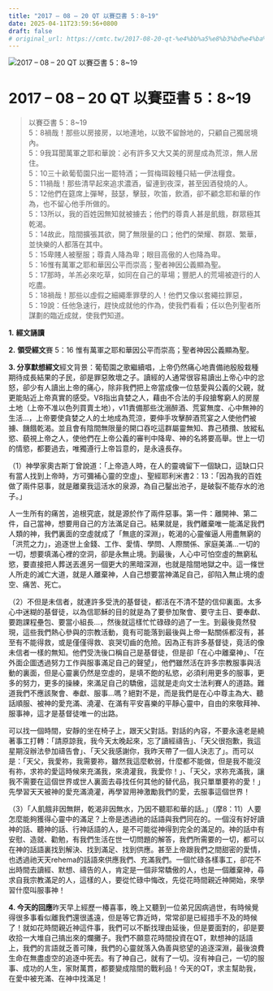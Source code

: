```yaml
---
title: "2017 – 08 – 20 QT 以賽亞書 5：8~19"
date: 2025-04-11T23:59:56+0800
draft: false
# original_url: https://cmtc.tw/2017-08-20-qt-%e4%bb%a5%e8%b3%bd%e4%ba%9e%e6%9b%b8-5%ef%bc%9a819
---
```


![2017 – 08 – 20 QT 以賽亞書 5：8~19](/images/qt.jpg   "2017 – 08 – 20 QT 以賽亞書 5：8~19")

# 2017 – 08 – 20 QT 以賽亞書 5：8~19

> 以賽亞書 5：8~19  
> 5：8禍哉！那些以房接房，以地連地，以致不留餘地的，只顧自己獨居境內。  
> 5：9我耳聞萬軍之耶和華說：必有許多又大又美的房屋成為荒涼，無人居住。  
> 5：10三十畝葡萄園只出一罷特酒；一賀梅珥穀種只結一伊法糧食。  
> 5：11禍哉！那些清早起來追求濃酒，留連到夜深，甚至因酒發燒的人。  
> 5：12他們在筵席上彈琴，鼓瑟，擊鼓，吹笛，飲酒，卻不顧念耶和華的作為，也不留心他手所做的。  
> 5：13所以，我的百姓因無知就被擄去；他們的尊貴人甚是飢餓，群眾極其乾渴。  
> 5：14故此，陰間擴張其欲，開了無限量的口；他們的榮耀、群眾、繁華，並快樂的人都落在其中。  
> 5：15卑賤人被壓服；尊貴人降為卑；眼目高傲的人也降為卑。  
> 5：16惟有萬軍之耶和華因公平而崇高；聖者神因公義顯為聖。  
> 5：17那時，羊羔必來吃草，如同在自己的草場；豐肥人的荒場被遊行的人吃盡。  
> 5：18禍哉！那些以虛假之細繩牽罪孽的人！他們又像以套繩拉罪惡，  
> 5：19說：任他急速行，趕快成就他的作為，使我們看看；任以色列聖者所謀劃的臨近成就，使我們知道。

**1.** **經文誦讀**

**2.** **領受經文**賽 5：16 惟有萬軍之耶和華因公平而崇高；聖者神因公義顯為聖。

**3. 分享默想經文**經文背景：葡萄園之歌繼續唱，上帝仍然痛心地責備祂殷殷栽種期待成長結果的子民，卻是罪惡敗壞之子。讀經的人通常很容易讀出上帝心中的忿怒，卻少有人讀出上帝的痛心，除非我們把上帝當成像一位慈愛與公義的父親，就更能貼近上帝真實的感受。V8指出貪婪之人，藉由不合法的手段搶奪窮人的房屋土地（上帝不准以色列買賣土地），v11責備那些沈溺醉酒、荒宴無度、心中無神的生活…，上帝要使貪婪之人的土地成為荒涼，要伸手攻擊醉酒荒宴之人使他們被擄、饑餓乾渴。並且會有陰間無限量的開口吞吃這群屬靈無知、靠己積攢、放縱私慾、藐視上帝之人，使他們在上帝公義的審判中降卑、神的名將要高舉。世上一切的情慾，都要過去，唯獨遵行上帝旨意的，是永遠長存。

（1）神學家奧古斯丁曾說道：「上帝造人時，在人的靈魂留下一個缺口，這缺口只有當人找到上帝時，方可彌補心靈的空虛」、聖經耶利米書2：13：「因為我的百姓做了兩件惡事，就是離棄我這活水的泉源，為自己鑿出池子，是破裂不能存水的池子。」

人一生所有的痛苦，追根究底，就是源於作了兩件惡事。第一件：離開神、第二件，自己當神，想要用自己的方法滿足自己。結果就是，我們離棄唯一能滿足我們人類的神，我們裏面的空虛就成了「無底的深淵」，乾渴的心靈催逼人用盡無窮的「洪荒之力」，追逐世上金錢、工作、愛情、學問、人際關係、家庭美滿…一切的一切，想要填滿心裡的空洞，卻是永無止境。到最後，人心中可怕空虛的無窮私慾，要直接把人葬送丟進另一個更大的黑暗深淵，也就是陰間地獄之中。這一條世人所走的滅亡大道，就是人離棄神，人自己想要當神滿足自己，卻陷入無止境的虛空、痛苦、死亡。

（2）不但是未信者，就連許多受洗的基督徒，都活在不清不楚的信仰裏面。太多心中迷糊的基督徒，以為信耶穌的目的就是為了要參加聚會、要守主日、要奉獻、要跑課程壘包、要當小組長…，然後就這樣忙忙碌碌的過了一生。到最後竟然發現，這些我們熱心參與的宗教活動，竟有可能落到最後與上帝一點關係都沒有，甚至有不能得救，或是僅僅得救、哀哭切齒的危險。因為正有許多基督徒，竟活的像未信者一樣的無知。他們受洗後口稱自己是基督徒，但是卻「在心中離棄神」、「在外面企圖透過努力工作與服事滿足自己的聲望」，他們雖然活在許多宗教服事與活動的裏面，但是心靈裏仍然是空虛的，是填不飽的私慾，必須利用更多的服事，更多的努力，更多的操練，來滿足自己的驕傲，這就是走向文士法利賽人的道路。難道我們不應該聚會、奉獻、服事…嗎？絕對不是，而是我們是在心中尊主為大、聽話順服、被神的愛充滿、澆灌、在滿有平安喜樂的平靜心靈中，自由的來敬拜神、服事神，這才是基督徒唯一的出路。

可以找一個時間，安靜的坐在椅子上，跟天父對話。對話的內容，不要永遠老是繞著事工打轉：「請原諒我，我今天太晚起來，忘了讀經禱告」、「天父很抱歉，我這星期沒辦法參加禱告會」、「天父我感謝你，我昨天帶了一個人決志了」。而可以是：「天父，我愛祢，我需要祢，雖然我這麼軟弱，什麼都不能做，但是我不能沒有祢，求祢的愛這時候來充滿我，來澆灌我，我愛你！」、「天父，求祢充滿我，讓我不需要在這個世界或世人裏面去尋找任何其他的替代品，我只單單要祢的愛！」先學習天天被神的愛充滿澆灌，再學習用神激勵我們的愛，去服事這個世界！

（3）「人飢餓非因無餅，乾渴非因無水，乃因不聽耶和華的話。」（摩8：11）人要怎麼能夠獲得心靈中的滿足？上帝是透過祂的話語與我們同在的。一個沒有好好讀神的話、聽神的話、行神話語的人，是不可能從神得到完全的滿足的。神的話中有安慰、造就、勸勉，有我們生活在世一切問題的解答，我們所需要的一切，都可以在神的話語裏找到解決、找到滿足、找到供應。甚至上帝跟我們之間甜密的愛情，也透過祂天天rehema的話語來供應我們、充滿我們。一個忙碌各樣事工，卻花不出時間去讀經、默想、禱告的人，肯定是一個非常驕傲的人，也是一個離棄神，尋求自我宗教滿足的人，這樣的人，要從忙碌中悔改，先從花時間親近神開始，來學習什麼叫服事神！

**4. 今天的回應**昨天早上經歷一椿喜事，晚上又聽到一位弟兄因病過世，有時候覺得很多事看似離我們還很遙遠，但是等它靠近時，常常卻是已經措手不及的時候了！就如花時間親近神這件事，我們可以不斷找理由延後，但是要面對的，卻是要收拾一大堆自己搞出來的爛攤子。我們不願意花時間投資在QT，默想神的話語上，我們的言語就乏善可陳，我們的心靈就落入偽善與慾望的追逐深淵，最後浪費生命在無盡虛空的追逐中死去。有了神自己，就有了一切。沒有神自己，一切的服事、成功的人生，家財萬貫，都要變成陰間的戰利品！今天的QT，求主幫助我，在愛中被充滿、在神中找滿足！